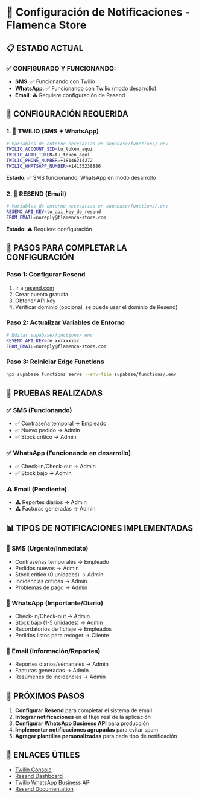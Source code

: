 # 🔔 Configuración de Notificaciones - Flamenca Store

## 📋 **ESTADO ACTUAL**

### ✅ **CONFIGURADO Y FUNCIONANDO:**
- **SMS**: ✅ Funcionando con Twilio
- **WhatsApp**: ✅ Funcionando con Twilio (modo desarrollo)
- **Email**: ⚠️ Requiere configuración de Resend

## 🔧 **CONFIGURACIÓN REQUERIDA**

### **1. 📱 TWILIO (SMS + WhatsApp)**
```bash
# Variables de entorno necesarias en supabase/functions/.env
TWILIO_ACCOUNT_SID=tu_token_aqui
TWILIO_AUTH_TOKEN=tu_token_aqui
TWILIO_PHONE_NUMBER=+18146214272
TWILIO_WHATSAPP_NUMBER=+14155238886
```

**Estado**: ✅ SMS funcionando, WhatsApp en modo desarrollo

### **2. 📧 RESEND (Email)**
```bash
# Variables de entorno necesarias en supabase/functions/.env
RESEND_API_KEY=tu_api_key_de_resend
FROM_EMAIL=noreply@flamenca-store.com
```

**Estado**: ⚠️ Requiere configuración

## 🚀 **PASOS PARA COMPLETAR LA CONFIGURACIÓN**

### **Paso 1: Configurar Resend**
1. Ir a [resend.com](https://resend.com)
2. Crear cuenta gratuita
3. Obtener API key
4. Verificar dominio (opcional, se puede usar el dominio de Resend)

### **Paso 2: Actualizar Variables de Entorno**
```bash
# Editar supabase/functions/.env
RESEND_API_KEY=re_xxxxxxxxx
FROM_EMAIL=noreply@flamenca-store.com
```

### **Paso 3: Reiniciar Edge Functions**
```bash
npx supabase functions serve --env-file supabase/functions/.env
```

## 🧪 **PRUEBAS REALIZADAS**

### ✅ **SMS (Funcionando)**
- ✅ Contraseña temporal → Empleado
- ✅ Nuevo pedido → Admin
- ✅ Stock crítico → Admin

### ✅ **WhatsApp (Funcionando en desarrollo)**
- ✅ Check-in/Check-out → Admin
- ✅ Stock bajo → Admin

### ⚠️ **Email (Pendiente)**
- ⚠️ Reportes diarios → Admin
- ⚠️ Facturas generadas → Admin

## 📊 **TIPOS DE NOTIFICACIONES IMPLEMENTADAS**

### **📱 SMS (Urgente/Inmediato)**
- Contraseñas temporales → Empleado
- Pedidos nuevos → Admin
- Stock crítico (0 unidades) → Admin
- Incidencias críticas → Admin
- Problemas de pago → Admin

### **💬 WhatsApp (Importante/Diario)**
- Check-in/Check-out → Admin
- Stock bajo (1-5 unidades) → Admin
- Recordatorios de fichaje → Empleados
- Pedidos listos para recoger → Cliente

### **📧 Email (Información/Reportes)**
- Reportes diarios/semanales → Admin
- Facturas generadas → Admin
- Resúmenes de incidencias → Admin

## 🎯 **PRÓXIMOS PASOS**

1. **Configurar Resend** para completar el sistema de email
2. **Integrar notificaciones** en el flujo real de la aplicación
3. **Configurar WhatsApp Business API** para producción
4. **Implementar notificaciones agrupadas** para evitar spam
5. **Agregar plantillas personalizadas** para cada tipo de notificación

## 🔗 **ENLACES ÚTILES**
- [Twilio Console](https://console.twilio.com/)
- [Resend Dashboard](https://resend.com/dashboard)
- [Twilio WhatsApp Business API](https://www.twilio.com/docs/whatsapp)
- [Resend Documentation](https://resend.com/docs)

